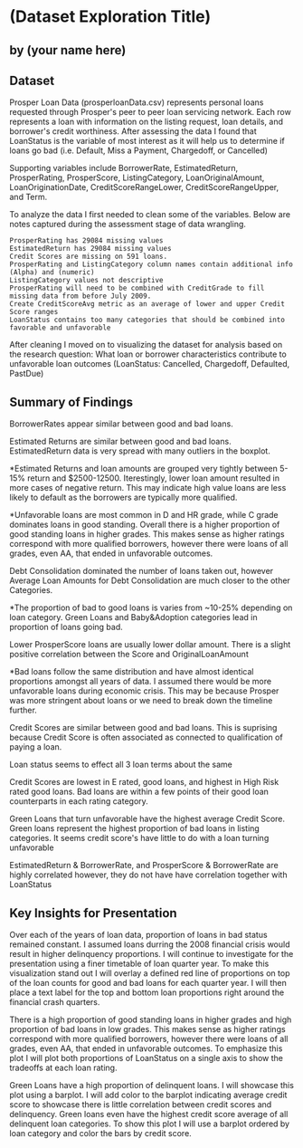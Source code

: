 # (Dataset Exploration Title)
## by (your name here)


## Dataset

Prosper Loan Data (prosperloanData.csv) represents personal loans requested through Prosper's peer to peer loan servicing network. Each row represents a loan with information on the listing request, loan details, and borrower's credit worthiness. After assessing the data I found that LoanStatus is the variable of most interest as it will help us to determine if loans go bad (i.e. Default, Miss a Payment, Chargedoff, or Cancelled)

Supporting variables include BorrowerRate, EstimatedReturn, ProsperRating, ProsperScore, ListingCategory, LoanOriginalAmount, LoanOriginationDate, CreditScoreRangeLower, CreditScoreRangeUpper, and Term.

To analyze the data I first needed to clean some of the variables. Below are notes captured during the assessment stage of data wrangling.

    ProsperRating has 29084 missing values
    EstimatedReturn has 29084 missing values 
    Credit Scores are missing on 591 loans.
    ProsperRating and ListingCategory column names contain additional info (Alpha) and (numeric)
    ListingCategory values not descriptive
    ProsperRating will need to be combined with CreditGrade to fill missing data from before July 2009.
    Create CreditScoreAvg metric as an average of lower and upper Credit Score ranges
    LoanStatus contains too many categories that should be combined into favorable and unfavorable
    

After cleaning I moved on to visualizing the dataset for analysis based on the research question: What loan or borrower characteristics contribute to unfavorable loan outcomes (LoanStatus: Cancelled, Chargedoff, Defaulted, PastDue)


## Summary of Findings

BorrowerRates appear similar between good and bad loans.

Estimated Returns are similar between good and bad loans. EstimatedReturn data is very spread with many outliers in the boxplot.

*Estimated Returns and loan amounts are grouped very tightly between 5-15% return and $2500-12500. Iterestingly, lower loan amount resulted in more cases of negative return. This may indicate high value loans are less likely to default as the borrowers are typically more qualified.

\*Unfavorable loans are most common in D and HR grade, while C grade dominates loans in good standing. Overall there is a higher proportion of good standing loans in higher grades. This makes sense as higher ratings correspond with more qualified borrowers, however there were loans of all grades, even AA, that ended in unfavorable outcomes.

Debt Consolidation dominated the number of loans taken out, however Average Loan Amounts for Debt Consolidation are much closer to the other Categories.

\*The proportion of bad to good loans is varies from ~10-25% depending on loan category. Green Loans and Baby&Adoption categories lead in proportion of loans going bad.

Lower ProsperScore loans are usually lower dollar amount. There is a slight positive correlation between the Score and OriginalLoanAmount

\*Bad loans follow the same distribution and have almost identical proportions amongst all years of data. I assumed there would be more unfavorable loans during economic crisis. This may be because Prosper was more stringent about loans or we need to break down the timeline further.

Credit Scores are similar between good and bad loans. This is suprising because Credit Score is often associated as connected to qualification of paying a loan.

Loan status seems to effect all 3 loan terms about the same

Credit Scores are lowest in E rated, good loans, and highest in High Risk rated good loans. Bad loans are within a few points of their good loan counterparts in each rating category.

Green Loans that turn unfavorable have the highest average Credit Score. Green loans represent the highest proportion of bad loans in listing categories. It seems credit score's have little to do with a loan turning unfavorable

EstimatedReturn & BorrowerRate, and ProsperScore & BorrowerRate are highly correlated however, they do not have have correlation together with LoanStatus



## Key Insights for Presentation


Over each of the years of loan data, proportion of loans in bad status remained constant. I assumed loans durring the 2008 financial crisis would result in higher delinquency proportions. I will continue to investigate for the presentation using a finer timetable of loan quarter year. To make this visualization stand out I will overlay a defined red line of proportions on top of the loan counts for good and bad loans for each quarter year. I will then place a text label for the top and bottom loan proportions right around the financial crash quarters.


There is a high proportion of good standing loans in higher grades and high proportion of bad loans in low grades. This makes sense as higher ratings correspond with more qualified borrowers, however there were loans of all grades, even AA, that ended in unfavorable outcomes. To emphasize this plot I will plot both proportions of LoanStatus on a single axis to show the tradeoffs at each loan rating.

Green Loans have a high proportion of delinquent loans. I will showcase this plot using a barplot. I will add color to the barplot indicating average credit score to showcase there is little correlation between credit scores and delinquency. Green loans even have the highest credit score average of all delinquent loan categories. To show this plot I will use a barplot ordered by loan category and color the bars by credit score.









